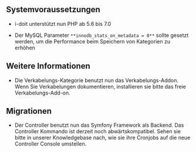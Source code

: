 Systemvoraussetzungen
---------------------

*   i-doit unterstützt nun PHP ab 5.6 bis 7.0
    
*   Der MySQL Parameter `**innodb_stats_on_metadata = 0**` sollte gesetzt werden, um die Performance beim Speichern von Kategorien zu erhöhen
    

Weitere Informationen
---------------------

*   Die Verkabelungs-Kategorie benutzt nun das Verkabelungs-Addon. Wenn Sie Verkabelungen dokumentieren, installieren sie bitte das freie Verkabelungs-Add-on.
    

Migrationen
-----------

*   Der Controller benutzt nun das Symfony Framework als Backend. Das Controller Kommando ist derzeit noch abwärtskompatibel. Sehen sie bitte in unserer Knowledgebase nach, wie sie ihre Cronjobs auf die neue Controller Console umstellen.